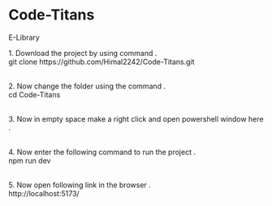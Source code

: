# Code-Titans
E-Library


<p>
  1. Download the project by using command . <br>
    git clone https://github.com/Himal2242/Code-Titans.git
  <br><br>
</p>

<p>
  2. Now change the folder using the command  . <br>
    cd Code-Titans
  <br><br>
</p>

<p>
  3. Now in empty space make a right click and open powershell window here .
  <br><br>
</p>

<p>
  4. Now enter the following command to run the project  . <br>
  npm run dev 
  <br><br>
</p>

<p>
  5. Now open following link in the browser . <br>
http://localhost:5173/
  <br><br>
</p>
